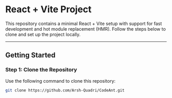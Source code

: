 # React + Vite Project

This repository contains a minimal React + Vite setup with support for fast development and hot module replacement (HMR). Follow the steps below to clone and set up the project locally.

---

## **Getting Started**

### **Step 1: Clone the Repository**

Use the following command to clone this repository:

```bash
git clone https://github.com/Arsh-Quadri/CodeAnt.git
```
